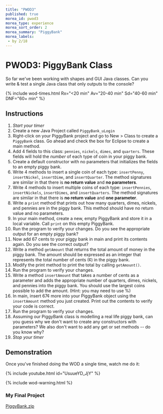 ```yaml
---
title: "PWOD3"
published: true
morea_id: pwod3
morea_type: experience
morea_sort_order: 2
morea_summary: "PiggyBank"
morea_labels:
 - by 2/18
---
```


# PWOD3: PiggyBank Class

So far we've been working with shapes and GUI Java classes. Can you write & test a single Java class that only outputs to the console?

{% include wod-times.html Rx="<20 min" Av="20-40 min" Sd="40-60 min" DNF="60+ min" %}

## Instructions

1. *Start your timer* 
1. Create a new Java Project called `PiggyBank_uLogin`
2. Right-click on your PiggyBank project and go to New > Class to create a `PiggyBank` class. Go ahead and check the box for Eclipse to create a main method.
1. Add 4 fields to this class: `pennies`, `nickels`, `dimes`, and `quarters`. These fields will hold the *number* of each type of coin in your piggy bank.
2. Create a default constructor with no parameters that initializes the fields to an empty piggy bank. 
3. Write 4 methods to insert a single coin of each type: `insertPenny`, `insertNickel`, `insertDime`, and `insertQuarter`. The method signatures are similar in that there is **no return value** and **no parameters**.
3. Write 4 methods to insert multiple coins of each type: `insertPennies`, `insertNickels`, `insertDimes`, and `insertQuarters`. The method signatures are similar in that there is **no return value** and **one parameter**.
4. Write a `print` method that prints out how many quarters, dimes, nickels, and pennies are in the piggy bank. This method should have no return value and no parameters.
4. In your main method, create a new, empty PiggyBank and store it in a local variable. Call `print` on this empty PiggyBank. 
2. Run the program to verify your changes. Do you see the appropriate output for an empty piggy bank?
3. Now add 67 cents to your piggy bank in main and print its contents again. Do you see the correct output?
3. Write a method `getAmount` that returns the total amount of money in the piggy bank. The amount should be expressed as an integer that represents the total number of cents (¢) in the piggy bank.
4. Modify the print method to print the total by calling `getAmount()`.
5. Run the program to verify your changes.
6. Write a method `insertAmount` that takes a number of cents as a parameter and adds the appropriate number of quarters, dimes, nickels, and pennies into the piggy bank. You should use the largest coins possible to add the amount. (Hint: you may need to use %)
3. In main, insert 67¢ more into your PiggyBank object using the `insertAmount` method you just created. Print out the contents to verify your code is correct.
2. Run the program to verify your changes.
3. Assuming our PiggyBank class is modelling a real life piggy bank, can you guess why we don't want to create any constructors with parameters? We also don't want to add any get or set methods -- do you know why?
1. *Stop your timer*

## Demonstration

 Once you've finished doing the WOD a single time, watch me do it:

{% include youtube.html id="UsuueYD_JjY" %}

{% include wod-warning.html %}

### My Final Project

[PiggyBank.zip](PiggyBank.zip)